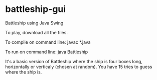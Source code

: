battleship-gui
==============

Battleship using Java Swing

To play, download all the files.

To compile on command line:
javac *.java

To run on command line:
java Battleship


It's a basic version of Battleship where the ship is four boxes long, horizontally or verticaly (chosen at random). You have 15 tries to guess where the ship is.

